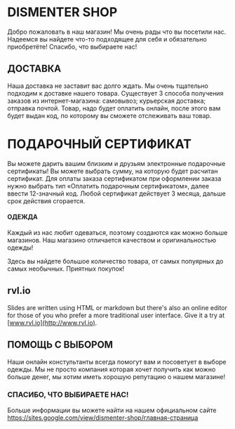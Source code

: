 # DISMENTER SHOP

Добро пожаловать в наш магазин! Мы очень рады что вы посетили нас. Надеемся вы найдете что-то подходящее для себя и обязательно приобретёте! Спасибо, что выбираете нас!



## ДОСТАВКА

Наша доставка не заставит вас долго ждать. Мы очень тщательно подходим к доставке нашего товара. Существует 3 способа получения заказов из интернет-магазина:
самовывоз;
курьерская доставка;
отправка почтой.
Товар, надо будет оплатить онлайн, после этого вам будет выдан код, по которому вы сможете отслеживать ваш товар.



# ПОДАРОЧНЫЙ СЕРТИФИКАТ
Вы можете дарить вашим близким и друзьям электронные подарочные сертификаты! Вы можете выбрать сумму, на которую будет расчитан сертификат. Для оплаты заказа сертификатом при оформлении заказа нужно выбрать тип «Оплатить подарочным сертификатом», далее ввести 12-значный код. Любой сертификат действует 3 месяца, дальше срок действия сгорается.



#### ОДЕЖДА
Каждый из нас любит одеваться, поэтому создаются как можно больше магазинов. Наш магазино отличается качеством и оригинальностью одежды!

Здесь вы найдете большое количество товара, от самых попуярных до самых необычных.
Приятных покупок!

## rvl.io

Slides are written using HTML or markdown but there's also an online editor for those of you who prefer a more traditional user interface. Give it a try at [www.rvl.io](http://www.rvl.io).


## ПОМОЩЬ С ВЫБОРОМ
Наши онлайн констультанты всегда помогут вам и посоветует в выборе одежды. Мы не просто компания которая хочет получить как можно больше денег, мы хотим иметь хорошую репутацию о нашем магазине!

### СПАСИБО, ЧТО ВЫБИРАЕТЕ НАС!

Больше информации вы можете найти на нашем официальном сайте 
https://sites.google.com/view/dismenter-shop/главная-страница


